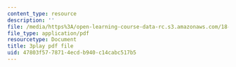 ```yaml
---
content_type: resource
description: ''
file: /media/https%3A/open-learning-course-data-rc.s3.amazonaws.com/18-03sc-differential-equations-fall-2011/47803f5778714ecdb940c14cabc517b5_vP-oRQqmeg4.pdf
file_type: application/pdf
resourcetype: Document
title: 3play pdf file
uid: 47803f57-7871-4ecd-b940-c14cabc517b5
---
```

